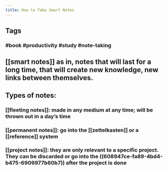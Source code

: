 ```yaml
---
title: How to Take Smart Notes
---
```


## Tags
### #book #productivity #study #note-taking
## [[smart notes]] as in, notes that will last for a long time, that will create new knowledge, new links between themselves.
## Types of notes:
### [[fleeting notes]]: made in any medium at any time; will be thrown out in a day’s time
### [[permanent notes]]: go into the [[zettelkasten]] or a  [[reference]] system
### [[project notes]]: they are only relevant to a specific project. They can be discarded or go into the ((608947ce-fa89-4bd4-b475-6909977b60b7)) after the project is done
##
